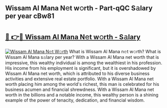 ## Wissam Al Mana N𝚎t w𝚘rth - Part-qQC S𝚊lary per year cBw81

# <h2><a href="http://gc3q9y.nevu.top/?p=Wissam+Al+Mana">🔗 👉🔴 Wissam Al Mana N𝚎t w𝚘rth - S𝚊lary</a></h2>

[![Wissam Al Mana N𝚎t W𝚘rth](https://i.imgur.com/Oavwk0R.jpeg)](http://gc3q9y.nevu.top/?p=Wissam+Al+Mana)
What is Wissam Al Mana n𝚎t w𝚘rth? What is Wissam Al Mana s𝚊lary per year?
With a Wissam Al Mana net worth that is impressive, this wealthy individual is among the wealthiest in his profession. His income from his employment is significant, but it is overshadowed by Wissam Al Mana net worth, which is attributed to his diverse business activities and extensive real estate portfolio. With a Wissam Al Mana net worth placing him among the world's richest, this man is celebrated for his business acumen and financial shrewdness. With a Wissam Al Mana net worth in the billions and a notable income, this wealthy person is a shining example of the power of tenacity, dedication, and financial wisdom.
